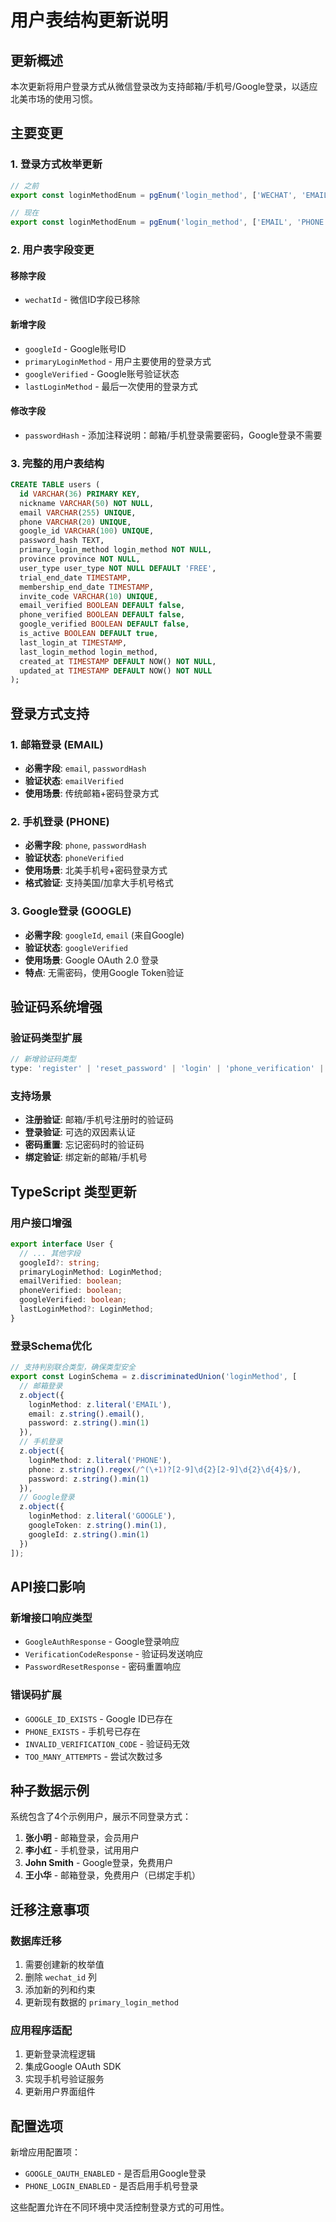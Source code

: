 # 用户表结构更新说明

## 更新概述

本次更新将用户登录方式从微信登录改为支持邮箱/手机号/Google登录，以适应北美市场的使用习惯。

## 主要变更

### 1. 登录方式枚举更新
```typescript
// 之前
export const loginMethodEnum = pgEnum('login_method', ['WECHAT', 'EMAIL', 'PHONE']);

// 现在
export const loginMethodEnum = pgEnum('login_method', ['EMAIL', 'PHONE', 'GOOGLE']);
```

### 2. 用户表字段变更

#### 移除字段
- `wechatId` - 微信ID字段已移除

#### 新增字段
- `googleId` - Google账号ID
- `primaryLoginMethod` - 用户主要使用的登录方式
- `googleVerified` - Google账号验证状态
- `lastLoginMethod` - 最后一次使用的登录方式

#### 修改字段
- `passwordHash` - 添加注释说明：邮箱/手机登录需要密码，Google登录不需要

### 3. 完整的用户表结构

```sql
CREATE TABLE users (
  id VARCHAR(36) PRIMARY KEY,
  nickname VARCHAR(50) NOT NULL,
  email VARCHAR(255) UNIQUE,
  phone VARCHAR(20) UNIQUE,
  google_id VARCHAR(100) UNIQUE,
  password_hash TEXT,
  primary_login_method login_method NOT NULL,
  province province NOT NULL,
  user_type user_type NOT NULL DEFAULT 'FREE',
  trial_end_date TIMESTAMP,
  membership_end_date TIMESTAMP,
  invite_code VARCHAR(10) UNIQUE,
  email_verified BOOLEAN DEFAULT false,
  phone_verified BOOLEAN DEFAULT false,
  google_verified BOOLEAN DEFAULT false,
  is_active BOOLEAN DEFAULT true,
  last_login_at TIMESTAMP,
  last_login_method login_method,
  created_at TIMESTAMP DEFAULT NOW() NOT NULL,
  updated_at TIMESTAMP DEFAULT NOW() NOT NULL
);
```

## 登录方式支持

### 1. 邮箱登录 (EMAIL)
- **必需字段**: `email`, `passwordHash`
- **验证状态**: `emailVerified`
- **使用场景**: 传统邮箱+密码登录方式

### 2. 手机登录 (PHONE)
- **必需字段**: `phone`, `passwordHash`
- **验证状态**: `phoneVerified`
- **使用场景**: 北美手机号+密码登录方式
- **格式验证**: 支持美国/加拿大手机号格式

### 3. Google登录 (GOOGLE)
- **必需字段**: `googleId`, `email` (来自Google)
- **验证状态**: `googleVerified`
- **使用场景**: Google OAuth 2.0 登录
- **特点**: 无需密码，使用Google Token验证

## 验证码系统增强

### 验证码类型扩展
```typescript
// 新增验证码类型
type: 'register' | 'reset_password' | 'login' | 'phone_verification' | 'email_verification'
```

### 支持场景
- **注册验证**: 邮箱/手机号注册时的验证码
- **登录验证**: 可选的双因素认证
- **密码重置**: 忘记密码时的验证码
- **绑定验证**: 绑定新的邮箱/手机号

## TypeScript 类型更新

### 用户接口增强
```typescript
export interface User {
  // ... 其他字段
  googleId?: string;
  primaryLoginMethod: LoginMethod;
  emailVerified: boolean;
  phoneVerified: boolean;
  googleVerified: boolean;
  lastLoginMethod?: LoginMethod;
}
```

### 登录Schema优化
```typescript
// 支持判别联合类型，确保类型安全
export const LoginSchema = z.discriminatedUnion('loginMethod', [
  // 邮箱登录
  z.object({
    loginMethod: z.literal('EMAIL'),
    email: z.string().email(),
    password: z.string().min(1)
  }),
  // 手机登录
  z.object({
    loginMethod: z.literal('PHONE'),
    phone: z.string().regex(/^(\+1)?[2-9]\d{2}[2-9]\d{2}\d{4}$/),
    password: z.string().min(1)
  }),
  // Google登录
  z.object({
    loginMethod: z.literal('GOOGLE'),
    googleToken: z.string().min(1),
    googleId: z.string().min(1)
  })
]);
```

## API接口影响

### 新增接口响应类型
- `GoogleAuthResponse` - Google登录响应
- `VerificationCodeResponse` - 验证码发送响应
- `PasswordResetResponse` - 密码重置响应

### 错误码扩展
- `GOOGLE_ID_EXISTS` - Google ID已存在
- `PHONE_EXISTS` - 手机号已存在
- `INVALID_VERIFICATION_CODE` - 验证码无效
- `TOO_MANY_ATTEMPTS` - 尝试次数过多

## 种子数据示例

系统包含了4个示例用户，展示不同登录方式：

1. **张小明** - 邮箱登录，会员用户
2. **李小红** - 手机登录，试用用户
3. **John Smith** - Google登录，免费用户
4. **王小华** - 邮箱登录，免费用户（已绑定手机）

## 迁移注意事项

### 数据库迁移
1. 需要创建新的枚举值
2. 删除 `wechat_id` 列
3. 添加新的列和约束
4. 更新现有数据的 `primary_login_method`

### 应用程序适配
1. 更新登录流程逻辑
2. 集成Google OAuth SDK
3. 实现手机号验证服务
4. 更新用户界面组件

## 配置选项

新增应用配置项：
- `GOOGLE_OAUTH_ENABLED` - 是否启用Google登录
- `PHONE_LOGIN_ENABLED` - 是否启用手机号登录

这些配置允许在不同环境中灵活控制登录方式的可用性。 